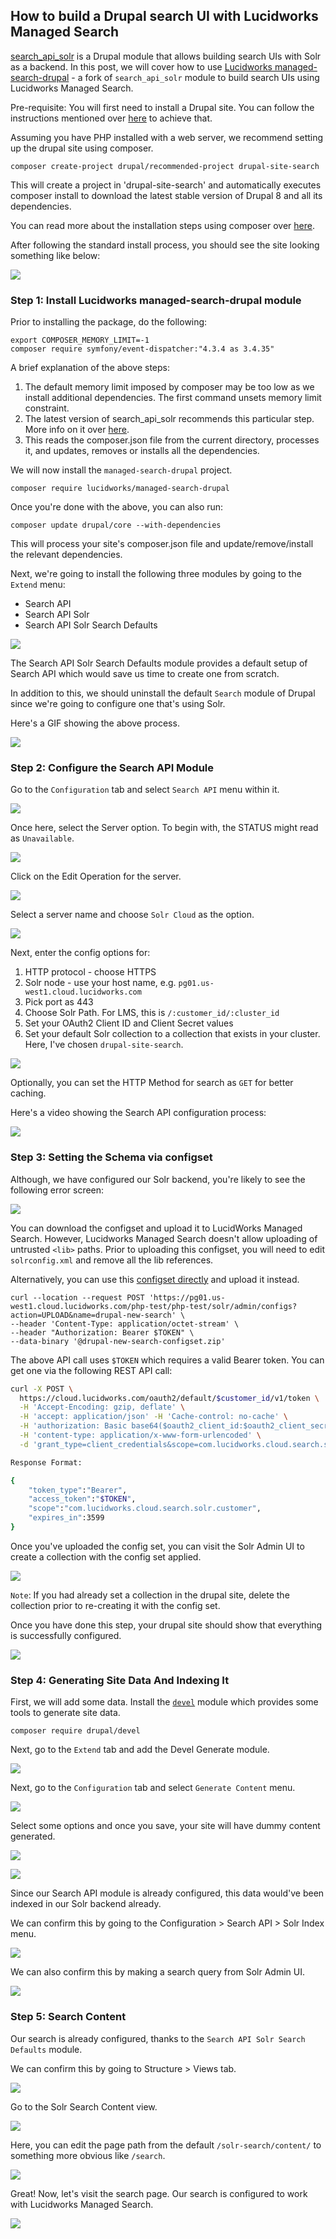 ## How to build a Drupal search UI with Lucidworks Managed Search

[search_api_solr](https://www.drupal.org/project/search_api_solr) is a Drupal module that allows building search UIs with Solr as a backend. In this post, we will cover how to use [Lucidworks managed-search-drupal](https://packagist.com/orgs/lucidworks/packages/2498311) - a fork of `search_api_solr` module to build search UIs using Lucidworks Managed Search.

Pre-requisite: You will first need to install a Drupal site. You can follow the instructions mentioned over [here](https://www.drupal.org/docs/8/install) to achieve that.

Assuming you have PHP installed with a web server, we recommend setting up the drupal site using composer.

```composer create-project drupal/recommended-project drupal-site-search```

This will create a project in 'drupal-site-search' and automatically executes composer install to download the latest stable version of Drupal 8 and all its dependencies.

You can read more about the installation steps using composer over [here](https://www.drupal.org/docs/develop/using-composer/using-composer-to-install-drupal-and-manage-dependencies#download-core).

After following the standard install process, you should see the site looking something like below:

![](https://i.imgur.com/uHsLlsK.png)

### Step 1: Install Lucidworks managed-search-drupal module

Prior to installing the package, do the following:

```
export COMPOSER_MEMORY_LIMIT=-1
composer require symfony/event-dispatcher:"4.3.4 as 3.4.35"
```

A brief explanation of the above steps:

1. The default memory limit imposed by composer may be too low as we install additional dependencies. The first command unsets memory limit constraint.
2. The latest version of search_api_solr recommends this particular step. More info on it over [here](https://git.drupalcode.org/project/search_api_solr#installation).
3. This reads the composer.json file from the
  current directory, processes it, and updates, removes or installs all the dependencies.

We will now install the `managed-search-drupal` project.

```composer require lucidworks/managed-search-drupal```

Once you're done with the above, you can also run:

```composer update drupal/core --with-dependencies```

This will process your site's composer.json file and update/remove/install the relevant dependencies.

Next, we're going to install the following three modules by going to the `Extend` menu:

- Search API
- Search API Solr
- Search API Solr Search Defaults
  
![](https://i.imgur.com/wrNqZWm.png)

The Search API Solr Search Defaults module provides a default setup of Search API which would save us time to create one from scratch.

In addition to this, we should uninstall the default `Search` module of Drupal since we're going to configure one that's using Solr.

Here's a GIF showing the above process.

![](http://g.recordit.co/OKJf5JuPBj.gif)


### Step 2: Configure the Search API Module

Go to the `Configuration` tab and select `Search API` menu within it.

![](https://i.imgur.com/EflNbaM.png)

Once here, select the Server option. To begin with, the STATUS might read as `Unavailable`. 

![](https://imgur.com/rHZ4Jyc.png)

Click on the Edit Operation for the server.

![](https://imgur.com/u0J8Xcz.png)

Select a server name and choose `Solr Cloud` as the option.

![](https://imgur.com/GOn8g6L.png)

Next, enter the config options for:

1. HTTP protocol - choose HTTPS
2. Solr node - use your host name, e.g. `pg01.us-west1.cloud.lucidworks.com`
3. Pick port as 443
4. Choose Solr Path. For LMS, this is `/:customer_id/:cluster_id`
5. Set your OAuth2 Client ID and Client Secret values
6. Set your default Solr collection to a collection that exists in your cluster. Here, I've chosen `drupal-site-search`.

![](https://imgur.com/27CM5NS.png)

Optionally, you can set the HTTP Method for search as `GET` for better caching.


Here's a video showing the Search API configuration process:

[![](https://imgur.com/u0J8Xcz.png)](https://youtu.be/F3BJPhEYWAs)


### Step 3: Setting the Schema via configset

Although, we have configured our Solr backend, you're likely to see the following error screen:

![](https://imgur.com/nccBILR.png)

You can download the configset and upload it to LucidWorks Managed Search. However, Lucidworks Managed Search doesn't allow uploading of untrusted `<lib>` paths. Prior to uploading this configset, you will need to edit `solrconfig.xml` and remove all the lib references.

Alternatively, you can use this [configset directly](drupal-site-search-configset.zip) and upload it instead.


```
curl --location --request POST 'https://pg01.us-west1.cloud.lucidworks.com/php-test/php-test/solr/admin/configs?action=UPLOAD&name=drupal-new-search' \
--header 'Content-Type: application/octet-stream' \
--header "Authorization: Bearer $TOKEN" \
--data-binary '@drupal-new-search-configset.zip'
```

The above API call uses `$TOKEN` which requires a valid Bearer token. You can get one via the following REST API call:


```sh
curl -X POST \
  https://cloud.lucidworks.com/oauth2/default/$customer_id/v1/token \
  -H 'Accept-Encoding: gzip, deflate' \
  -H 'accept: application/json' -H 'Cache-control: no-cache' \
  -H 'authorization: Basic base64($oauth2_client_id:$oauth2_client_secret)' \
  -H 'content-type: application/x-www-form-urlencoded' \
  -d 'grant_type=client_credentials&scope=com.lucidworks.cloud.search.solr.customer'

Response Format:

{
    "token_type":"Bearer",
    "access_token":"$TOKEN",
    "scope":"com.lucidworks.cloud.search.solr.customer",
    "expires_in":3599
}
```

Once you've uploaded the config set, you can visit the Solr Admin UI to create a collection with the config set applied.

![](https://imgur.com/nj2zePZ.png)

`Note`: If you had already set a collection in the drupal site, delete the collection prior to re-creating it with the config set.

Once you have done this step, your drupal site should show that everything is successfully configured.

![](https://imgur.com/SboceHO.png)

### Step 4: Generating Site Data And Indexing It

First, we will add some data. Install the [`devel`](https://www.drupal.org/project/devel) module which provides some tools to generate site data.

```
composer require drupal/devel
```

Next, go to the `Extend` tab and add the Devel Generate module.

![](https://imgur.com/iYBcvf5.png)

Next, go to the `Configuration` tab and select `Generate Content` menu.

![](https://imgur.com/B0AcZuu.png)

Select some options and once you save, your site will have dummy content generated.

![](https://imgur.com/BEzDDPD.png)

![](https://imgur.com/nvMmNJH.png)

Since our Search API module is already configured, this data would've been indexed in our Solr backend already.

We can confirm this by going to the Configuration > Search API > Solr Index menu.

![](https://imgur.com/LJdk9jU.png)

We can also confirm this by making a search query from Solr Admin UI.

![](https://imgur.com/gKa3El3.png)

### Step 5: Search Content

Our search is already configured, thanks to the `Search API Solr Search Defaults` module.

We can confirm this by going to Structure > Views tab.

![](https://imgur.com/fJJJ4Xg.png)

Go to the Solr Search Content view.

![](https://imgur.com/vSnSG31.png)

Here, you can edit the page path from the default `/solr-search/content/` to something more obvious like `/search`.

![](https://imgur.com/3HpXt2V.png)

Great! Now, let's visit the search page. Our search is configured to work with Lucidworks Managed Search.

![](https://imgur.com/he1d6Hi.png)